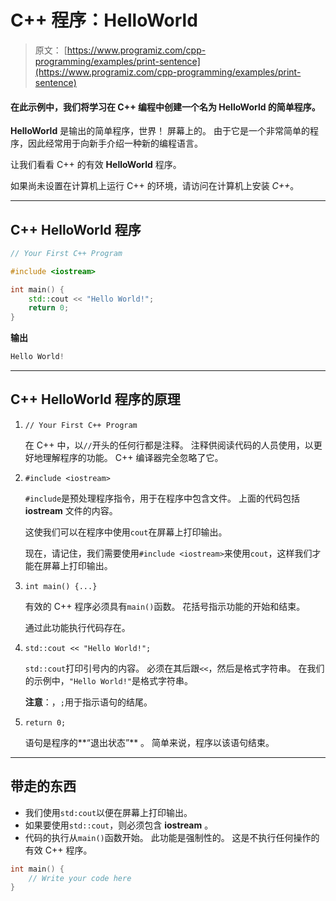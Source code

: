 # C++ 程序：HelloWorld

> 原文： [https://www.programiz.com/cpp-programming/examples/print-sentence](https://www.programiz.com/cpp-programming/examples/print-sentence)

#### 在此示例中，我们将学习在 C++ 编程中创建一个名为 HelloWorld 的简单程序。

**HelloWorld** 是输出的简单程序，世界！ 屏幕上的。 由于它是一个非常简单的程序，因此经常用于向新手介绍一种新的编程语言。

让我们看看 C++ 的有效 **HelloWorld** 程序。

如果尚未设置在计算机上运行 C++ 的环境，请访问在计算机上安装 *C++*。

* * *

## C++ **HelloWorld** 程序

```cpp
// Your First C++ Program

#include <iostream>

int main() {
    std::cout << "Hello World!";
    return 0;
} 
```

**输出**

```cpp
Hello World! 
```

* * *

## C++ **HelloWorld** 程序的原理

1.  `// Your First C++ Program`

    在 C++ 中，以`//`开头的任何行都是注释。 注释供阅读代码的人员使用，以更好地理解程序的功能。 C++ 编译器完全忽略了它。
2.  `#include <iostream>`

    `#include`是预处理程序指令，用于在程序中包含文件。 上面的代码包括 **iostream** 文件的内容。

    这使我们可以在程序中使用`cout`在屏幕上打印输出。

    现在，请记住，我们需要使用`#include <iostream>`来使用`cout`，这样我们才能在屏幕上打印输出。
3.  `int main() {...}`

    有效的 C++ 程序必须具有`main()`函数。 花括号指示功能的开始和结束。

    通过此功能执行代码存在。
4.  `std::cout << "Hello World!";`

    `std::cout`打印引号内的内容。 必须在其后跟`<<`，然后是格式字符串。 在我们的示例中，`"Hello World!"`是格式字符串。

    **注意**：，`;`用于指示语句的结尾。
5.  `return 0;`

    语句是程序的**“退出状态”** 。 简单来说，程序以该语句结束。

* * *

## 带走的东西

*   我们使用`std:cout`以便在屏幕上打印输出。
*   如果要使用`std::cout`，则必须包含 **iostream** 。
*   代码的执行从`main()`函数开始。 此功能是强制性的。 这是不执行任何操作的有效 C++ 程序。

```cpp
int main() {
    // Write your code here
} 
```
